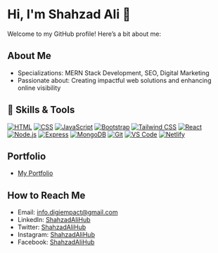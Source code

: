 # Hi, I'm Shahzad Ali 👋

Welcome to my GitHub profile! Here’s a bit about me:

## About Me
- Specializations: MERN Stack Development, SEO, Digital Marketing
- Passionate about: Creating impactful web solutions and enhancing online visibility

## 🌟 Skills & Tools
[![HTML](link-to-html-icon)](https://developer.mozilla.org/en-US/docs/Web/HTML)
[![CSS](link-to-css-icon)](https://developer.mozilla.org/en-US/docs/Web/CSS)
[![JavaScript](link-to-js-icon)](https://developer.mozilla.org/en-US/docs/Web/JavaScript)
[![Bootstrap](link-to-bootstrap-icon)](https://getbootstrap.com/)
[![Tailwind CSS](link-to-tailwind-icon)](https://tailwindcss.com/)
[![React](link-to-react-icon)](https://reactjs.org/)
[![Node.js](link-to-nodejs-icon)](https://nodejs.org/)
[![Express](link-to-express-icon)](https://expressjs.com/)
[![MongoDB](link-to-mongodb-icon)](https://www.mongodb.com/)
[![Git](link-to-git-icon)](https://git-scm.com/)
[![VS Code](link-to-vscode-icon)](https://code.visualstudio.com/)
[![Netlify](link-to-netlify-icon)](https://www.netlify.com/)

## Portfolio
- [My Portfolio](https://shahzadalihub.netlify.app)

## How to Reach Me
- Email: info.digiempact@gmail.com
- LinkedIn: [ShahzadAliHub](https://www.linkedin.com/in/shahzadalihub/)
- Twitter: [ShahzadAliHub](https://twitter.com/shahzadalihub)
- Instagram: [ShahzadAliHub](https://www.instagram.com/shahzadalihub/)
- Facebook: [ShahzadAliHub](https://www.facebook.com/shahzadalihub)
